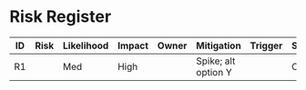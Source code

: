 # Risk Register

| ID | Risk | Likelihood | Impact | Owner | Mitigation | Trigger | Status |
|----|------|------------|--------|-------|------------|---------|--------|
| R1 | <risk> | Med | High | <name> | Spike; alt option Y | <trigger> | Open |
